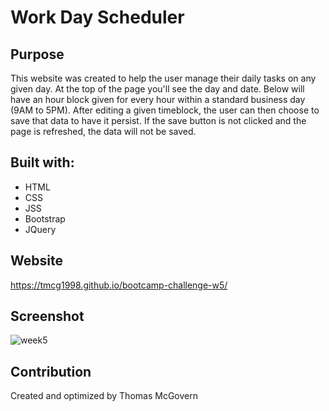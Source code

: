 # Work Day Scheduler

## Purpose
This website was created to help the user manage their daily tasks on any given day. At the top of the page you'll see the day and date. Below will have an hour block given for every hour within a standard business day (9AM to 5PM). After editing a given timeblock, the user can then choose to save that data to have it persist. If the save button is not clicked and the page is refreshed, the data will not be saved.

## Built with:
* HTML
* CSS
* JSS
* Bootstrap
* JQuery

## Website
https://tmcg1998.github.io/bootcamp-challenge-w5/

## Screenshot
![week5](https://user-images.githubusercontent.com/85321444/160690094-c3083e9d-375f-4f0f-a09c-b9fd192486ef.jpg)

## Contribution
Created and optimized by Thomas McGovern
